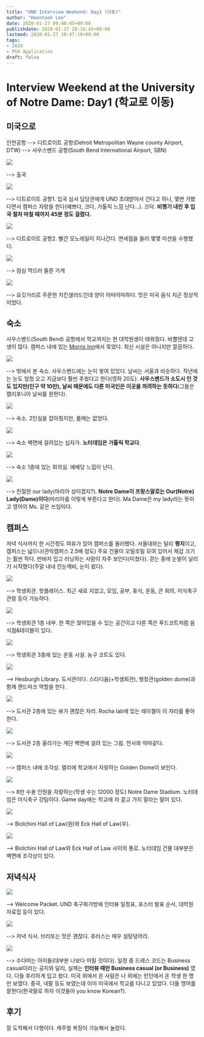 ```yaml
---
title: "UND Interview Weekend: Day1 (이동)"
author: "Hoontaek Lee"
date: 2020-01-27 09:40:45+09:00
publishdate: 2020-01-27 20:16:45+09:00
lastmod: 2020-01-27 10:47:19+09:00
tags:
- 2020
- PhD Application
draft: false
---
```


# Interview Weekend at the University of Notre Dame: Day1 (학교로 이동)

## 미국으로

인천공항 --> 디트로이트 공항(Detroit Metropolitan Wayne county Airport, DTW) --> 사우스벤드 공항(South Bend International Airport, SBN)

![](/en/posts/20200127_und_visit_day1/day1-fig1-departure.jpg)

--> 출국  

![](/en/posts/20200127_und_visit_day1/day1-fig2-det1.jpg)

--> 디트로이트 공항1. 입국 심사 담당관에게 UND 초대받아서 간다고 하니, 몇번 가봤다면서 캠퍼스 자랑을 한다(예쁘다, 크다, 가톨릭 느낌 난다...). 끄덕. **비행기 내린 후 입국 절차 마칠 때까지 45분 정도 걸렸다.**

![](/en/posts/20200127_und_visit_day1/day1-fig3-det2.jpg)

--> 디트로이트 공항2. 빨간 모노레일이 지나간다. 면세점을 들러 몇몇 미션을 수행했다.

![](/en/posts/20200127_und_visit_day1/day1-fig5-det4.jpg)

--> 점심 먹으러 들른 가게

![](/en/posts/20200127_und_visit_day1/day1-fig4-det3.jpg)

--> 요깃거리로 주문한 치킨샐러드인데 양이 어마어마하다. 맛은 미국 음식 치곤 정상적이었다.

## 숙소

사우스벤드(South Bend) 공항에서 학교까지는 현 대학원생이 태워줬다. 바쁠텐데 고생이 많다. 캠퍼스 내에 있는 [Morris Inn](http://morrisinn.nd.edu/)에서 묵었다. 최신 시설은 아니지만 깔끔하다.

![](/en/posts/20200127_und_visit_day1/day1-fig9-inn4.jpg)

--> 밖에서 본 숙소. 사우스벤드에는 눈이 쌓여 있었다. 날씨는 서울과 비슷하다. 작년에는 눈도 엄청 오고 지금보다 훨씬 추웠다고 한다(영하 20도). **사우스벤드가 소도시 인 것도 있지만(인구 약 10만), 날씨 때문에도 다른 미국인은 이곳을 꺼려하는 듯하다**(그들은 캘리포니아 날씨를 원한다).

![](/en/posts/20200127_und_visit_day1/day1-fig6-inn1.jpg)

--> 숙소. 2인실을 잡아줬지만, 룸메는 없었다.

![](/post/20200127_und_visit_day1/day1-fig7-inn2.jpg)

--> 숙소 벽면에 걸려있는 십자가. **노터데임은 가톨릭 학교다**.

![](/post/20200127_und_visit_day1/day1-fig8-inn3.jpg)

--> 숙소 1층에 있는 회의실. 예배당 느낌이 난다.

![](/en/posts/20200127_und_visit_day1/day1-fig10-inn5.jpg)

--> 친절한 our lady(마리아 상이겠지?). **Notre Dame이 프랑스말로는 Our(Notre) Lady(Dame)이다**(마리아를 이렇게 부른다고 한다). Ma Dame은 my lady라는 뜻이고 영어의 Ms. 같은 쓰임이다.

## 캠퍼스

저녁 식사까지 한 시간정도 여유가 있어 캠퍼스를 둘러봤다. 서울대와는 달리 **평지**이고, 캠퍼스는 넓으나(관악캠퍼스 2.5배 정도) 주요 건물이 오밀조밀 모여 있어서 체감 크기는 훨씬 작다. 반바지 입고 러닝하는 사람이 자주 보인다(미쳤다). 걷는 중에 눈발이 날리기 시작했다(주말 내내 진눈깨비, 눈이 왔다).

![](/en/posts/20200127_und_visit_day1/day1-fig11-dun1.jpg)

--> 학생회관. 핫플레이스. 최근 새로 지었고, 모임, 공부, 휴식, 운동, 큰 회의, 미식축구 관람 등이 가능하다.

![](/en/posts/20200127_und_visit_day1/day1-fig12-dun2.jpg)

--> 학생회관 1층 내부. 한 쪽은 앉아있을 수 있는 공간이고 다른 쪽은 푸드코트처럼 음식점&테이블이 있다.

![](/en/posts/20200127_und_visit_day1/day1-fig13-dun3.jpg)

--> 학생회관 3층에 있는 운동 시설. 농구 코트도 있다.

![](/en/posts/20200127_und_visit_day1/day1-fig14-lib1.jpg)

--> Hesburgh Library. 도서관이다. 스타디움(+학생회관), 행정관(golden dome)과 함께 랜드마크 역할을 한다.

![](/en/posts/20200127_und_visit_day1/day1-fig15-lib2.jpg)

--> 도서관 2층에 있는 뷰가 괜찮은 자리. Rocha lab에 있는 레이첼이 이 자리를 좋아한다.

 ![](/en/posts/20200127_und_visit_day1/day1-fig16-lib3.jpg)

--> 도서관 2층 올라가는 계단 벽면에 걸려 있는 그림. 천사와 악마같다.

![](/en/posts/20200127_und_visit_day1/day1-fig17-cam1.jpg)

--> 캠퍼스 내에 조각상. 멀리에 학교에서 자랑하는 Golden Dome이 보인다.

![](/en/posts/20200127_und_visit_day1/day1-fig18-cam2.jpg)

--> 8만 수용 인원을 자랑하는(학생 수는 12000 정도) Notre Dame Stadium. 노터데임은 미식축구 강팀이다. Game day에는 학교에 차 끌고 가지 말라는 말이 있다.

![](/en/posts/20200127_und_visit_day1/day1-fig19-cam3.jpg)

--> Biolchini Hall of Law(왼)와 Eck Hall of Law(우).

![](/en/posts/20200127_und_visit_day1/day1-fig20-cam4.jpg)

--> Biolchini Hall of Law와 Eck Hall of Law 사이의 통로. 노터데임 건물 대부분은 벽면에 조각상이 있다.

## 저녁식사

![](/en/posts/20200127_und_visit_day1/day1-fig21-din1.jpg)

--> Welcome Packet. UND 축구화가방에 인터뷰 일정표, 포스터 발표 순서, 대학원 자료집 등이 있다.

![](/en/posts/20200127_und_visit_day1/day1-fig22-din2.jpg)

--> 저녁 식사. 브리또는 맛은 괜찮다. 츄러스는 매우 설탕덩어리.

![](/en/posts/20200127_und_visit_day1/day1-fig23-din3.jpg)

--> 수다떠는 아이들(대부분 나보다 어릴 것이다). 일정 중 드레스 코드는 Business casual이라는 공지와 달리, 실제는 **인터뷰 때만 Business casual (or Business)** 였다. 다들 후리하게 입고 왔다. 미국 외에서 온 사람은 나 외에는 런던에서 온 학생 한 명만 보였다. 중국, 네팔 등도 보였는데 이미 미국에서 학교를 다니고 있었다. 다들 영어를 잘한다(한국말로 하자 이것들아 you know Korean?).

## 후기

잘 도착해서 다행이다. 캐주얼 복장이 가능해서 놀랐다.